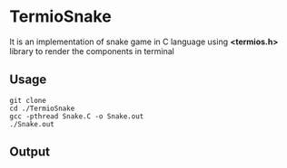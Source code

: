 # TermioSnake
It is an implementation of snake game in C language using **<termios.h>** library to render the components in terminal
## Usage

    git clone
	cd ./TermioSnake
	gcc -pthread Snake.C -o Snake.out
	./Snake.out
## Output


